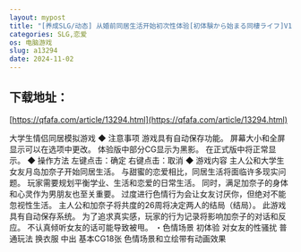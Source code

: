 ```yaml
---
layout: mypost
title: "[养成SLG/动态] 从婚前同居生活开始初次性体验[初体験から始まる同棲ライフ]V1.01 机翻汉化 [500MB]"
categories: SLG,恋爱
os: 电脑游戏
slug: a13294
date: 2024-11-02
---
```


## 下载地址：

[https://qfafa.com/article/13294.html](https://qfafa.com/article/13294.html)

大学生情侣同居模拟游戏
◆ 注意事项
游戏具有自动保存功能。
屏幕大小和全屏显示可以在选项中更改。
体验版中部分CG显示为黑影。
在正式版中将正常显示。
◆ 操作方法
左键点击：确定
右键点击：取消
◆ 游戏内容
主人公和大学生女友月岛加奈子开始同居生活。
与甜蜜的恋爱相比，同居生活将面临许多现实问题。
玩家需要规划平衡学业、生活和恋爱的日常生活。
同时，满足加奈子的身体和心灵作为男朋友也至关重要。
过度进行色情行为会让女友讨厌你，但绝对不能忽视性生活。
主人公和加奈子将共度的26周将决定两人的结局（结局）。
此游戏具有自动保存系统。
为了追求真实感，玩家的行为记录将影响加奈子的对话和反应。
不认真倾听女友的话可能导致被甩。
・色情场景
初体验
对女友的性骚扰
普通玩法
换衣服
中出
基本CG18张
色情场景和立绘带有动画效果